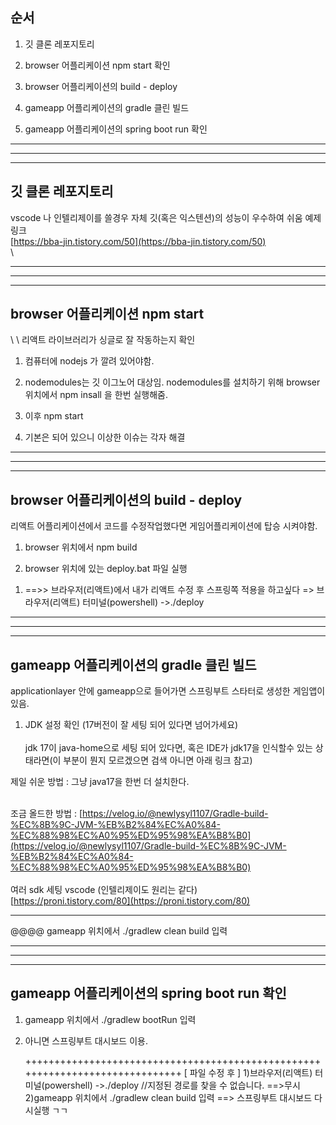 <h2>순서</h2>

1. 깃 클론 레포지토리

2. browser 어플리케이션 npm start 확인

3. browser 어플리케이션의 build - deploy

4. gameapp 어플리케이션의 gradle 클린 빌드

5. gameapp 어플리케이션의 spring boot run 확인

<hr>
<hr>
<hr>

<h2>깃 클론 레포지토리</h2>

vscode 나 인텔리제이를 쓸경우 자체 깃(혹은 익스텐션)의 성능이 우수하여 쉬움 예제 링크 \
[https://bba-jin.tistory.com/50](https://bba-jin.tistory.com/50) \
 \
 
<hr>
<hr>
<hr>


<h2>browser 어플리케이션 npm start </h2>\
 \
리액트 라이브러리가 싱글로 잘 작동하는지 확인

1. 컴퓨터에 nodejs 가 깔려 있어야함.

2. nodemodules는 깃 이그노어 대상임. nodemodules를 설치하기 위해 browser 위치에서 npm insall 을 한번 실행해줌.

3. 이후 npm start

4. 기본은 되어 있으니 이상한 이슈는 각자 해결

<hr>
<hr>
<hr>


<h2>browser 어플리케이션의 build - deploy</h2>

리액트 어플리케이션에서 코드를 수정작업했다면 게임어플리케이션에 탑승 시켜야함.

1. browser 위치에서 npm build

2. browser 위치에 있는 deploy.bat 파일 실행

1)   ==>> 브라우저(리액트)에서 내가 리액트 수정 후 스프링쪽 적용을 하고싶다
   => 브라우저(리액트) 터미널(powershell) ->./deploy



<hr>
<hr>
<hr>



<h2>gameapp 어플리케이션의 gradle 클린 빌드</h2>

applicationlayer 안에 gameapp으로 들어가면 스프링부트 스타터로 생성한 게임앱이 있음.

1. JDK 설정 확인 (17버전이 잘 세팅 되어 있다면 넘어가세요) \
 \
jdk 17이 java-home으로 세팅 되어 있다면, 혹은 IDE가 jdk17을 인식할수 있는 상태라면(이 부분이 뭔지 모르겠으면 검색 아니면 아래 링크 참고)

제일 쉬운 방법 : 그냥 java17을 한번 더 설치한다.

 \
조금 올드한 방법 : [https://velog.io/@newlysyl1107/Gradle-build-%EC%8B%9C-JVM-%EB%B2%84%EC%A0%84-%EC%88%98%EC%A0%95%ED%95%98%EA%B8%B0](https://velog.io/@newlysyl1107/Gradle-build-%EC%8B%9C-JVM-%EB%B2%84%EC%A0%84-%EC%88%98%EC%A0%95%ED%95%98%EA%B8%B0) \
 \
여러 sdk 세팅 vscode (인텔리제이도 원리는 같다) \
[https://proni.tistory.com/80](https://proni.tistory.com/80)

---
@@@@ gameapp 위치에서 ./gradlew clean build 입력


<hr>
<hr>
<hr>


<h2>gameapp 어플리케이션의 spring boot run 확인</h2>

1. gameapp 위치에서 ./gradlew bootRun 입력

2. 아니면 스프링부트 대시보드 이용.

   ++++++++++++++++++++++++++++++++++++++++++++++++++++++++++++++++++++++++++++++
[ 파일 수정 후 ]
1)브라우저(리액트) 터미널(powershell) ->./deploy   //지정된 경로를 찾을 수 없습니다. ==>무시
2)gameapp 위치에서 ./gradlew clean build 입력
==> 스프링부트 대시보드 다시실행 ㄱㄱ 
